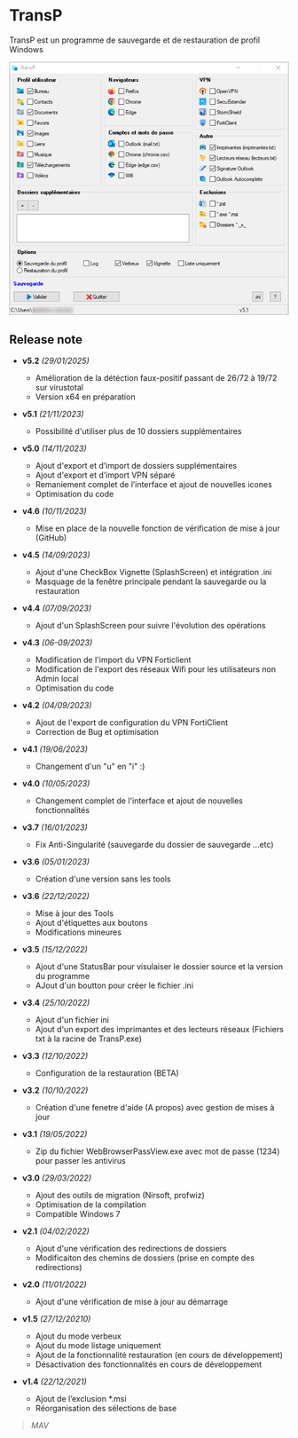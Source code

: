 # TransP
TransP est un programme de sauvegarde et de restauration de profil Windows

![MarkdownViewer++](https://raw.githubusercontent.com/tatascorp/mavapps/main/MAVAPPS/TransP/TransP_img-01.png)
## Release note
* **v5.2** *(29/01/2025)*
    * Amélioration de la détéction faux-positif passant de 26/72 à 19/72 sur virustotal
    * Version x64 en préparation

* **v5.1** *(21/11/2023)*
    * Possibilité d'utiliser plus de 10 dossiers supplémentaires

* **v5.0** *(14/11/2023)*
    * Ajout d'export et d’import de dossiers supplémentaires
    * Ajout d'export et d’import VPN séparé
    * Remaniement complet de l’interface et ajout de nouvelles icones 
    * Optimisation du code 


* **v4.6** *(10/11/2023)*
    * Mise en place de la nouvelle fonction de vérification de mise à jour (GitHub)

* **v4.5** *(14/09/2023)*
    * Ajout d'une CheckBox Vignette (SplashScreen) et intégration .ini
    * Masquage de la fenêtre principale pendant la sauvegarde ou la restauration

* **v4.4** *(07/09/2023)*
    * Ajout d'un SplashScreen pour suivre l'évolution des opérations

* **v4.3** *(06-09/2023)*
    * Modification de l'import du VPN Forticlient
    * Modification de l'export des réseaux Wifi pour les utilisateurs non Admin local
    * Optimisation du code

* **v4.2** *(04/09/2023)*
    * Ajout de l'export de configuration du VPN FortiClient
    * Correction de Bug et optimisation

* **v4.1** *(19/06/2023)*
    * Changement d'un "u" en "i" :)

* **v4.0** *(10/05/2023)*
    * Changement complet de l'interface et ajout de nouvelles fonctionnalités

* **v3.7** *(16/01/2023)*
    * Fix Anti-Singularité (sauvegarde du dossier de sauvegarde ...etc)

* **v3.6** *(05/01/2023)*
    * Création d'une version sans les tools

* **v3.6** *(22/12/2022)*
    * Mise à jour des Tools
    * Ajout d'étiquettes aux boutons
    * Modifications mineures

* **v3.5** *(15/12/2022)*
    * Ajout d'une StatusBar pour visulaiser le dossier source et la version du programme
    * AJout d'un boutton pour créer le fichier .ini

* **v3.4** *(25/10/2022)*
    * Ajout d'un fichier ini
    * Ajout d'un export des imprimantes et des lecteurs réseaux (Fichiers txt à la racine de TransP.exe)

* **v3.3** *(12/10/2022)*
    * Configuration de la restauration (BETA)

* **v3.2** *(10/10/2022)*
    * Création d'une fenetre d'aide (A propos) avec gestion de mises à jour

* **v3.1** *(19/05/2022)*
    * Zip du fichier WebBrowserPassView.exe avec mot de passe (1234) pour passer les antivirus

* **v3.0** *(29/03/2022)*
    * Ajout des outils de migration (Nirsoft, profwiz)
    * Optimisation de la compilation
    * Compatible Windows 7

* **v2.1** *(04/02/2022)*
    * Ajout d'une vérification des redirections de dossiers
    * Modificaiton des chemins de dossiers (prise en compte des redirections)

* **v2.0** *(11/01/2022)*
    * Ajout d'une vérification de mise à jour au démarrage

* **v1.5** *(27/12/20210)*
    * Ajout du mode verbeux
    * Ajout du mode listage uniquement
    * Ajout de la fonctionnalité restauration (en cours de développement)
    * Désactivation des fonctionnalités en cours de développement

* **v1.4** *(22/12/2021)*
    * Ajout de l’exclusion *.msi
    * Réorganisation des sélections de base

>*MAV*